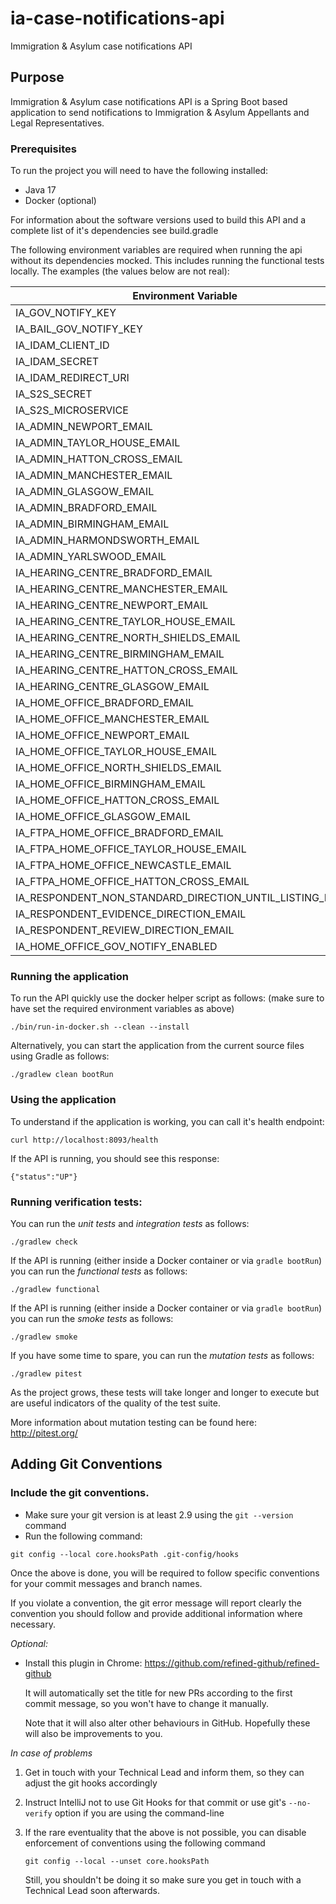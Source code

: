 # ia-case-notifications-api

Immigration &amp; Asylum case notifications API

## Purpose

Immigration &amp; Asylum case notifications API is a Spring Boot based application to send notifications to Immigration & Asylum Appellants and Legal Representatives.

### Prerequisites

To run the project you will need to have the following installed:

* Java 17
* Docker (optional)

For information about the software versions used to build this API and a complete list of it's dependencies see build.gradle

The following environment variables are required when running the api without its dependencies mocked. This includes running the functional tests locally. The examples (the values below are not real):

| Environment Variable | *Example values*  |
|----------------------|----------|
| IA_GOV_NOTIFY_KEY | some-gov-notify-key |
| IA_BAIL_GOV_NOTIFY_KEY | some-gov-notify-key |
| IA_IDAM_CLIENT_ID  |  some-idam-client-id |
| IA_IDAM_SECRET  |  some-idam-secret |
| IA_IDAM_REDIRECT_URI  |  http://localhost:3451/oauth2redirect |
| IA_S2S_SECRET  |  some-s2s-secret |
| IA_S2S_MICROSERVICE  |  some-s2s-gateway |
| IA_ADMIN_NEWPORT_EMAIL | some-email |
| IA_ADMIN_TAYLOR_HOUSE_EMAIL | some-email |
| IA_ADMIN_HATTON_CROSS_EMAIL | some-email |
| IA_ADMIN_MANCHESTER_EMAIL | some-email |
| IA_ADMIN_GLASGOW_EMAIL | some-email |
| IA_ADMIN_BRADFORD_EMAIL | some-email |
| IA_ADMIN_BIRMINGHAM_EMAIL | some-email |
| IA_ADMIN_HARMONDSWORTH_EMAIL | some-email |
| IA_ADMIN_YARLSWOOD_EMAIL | some-email |
| IA_HEARING_CENTRE_BRADFORD_EMAIL |  some-email |
| IA_HEARING_CENTRE_MANCHESTER_EMAIL |  some-email |
| IA_HEARING_CENTRE_NEWPORT_EMAIL |  some-email |
| IA_HEARING_CENTRE_TAYLOR_HOUSE_EMAIL |  some-email |
| IA_HEARING_CENTRE_NORTH_SHIELDS_EMAIL |  some-email |
| IA_HEARING_CENTRE_BIRMINGHAM_EMAIL |  some-email |
| IA_HEARING_CENTRE_HATTON_CROSS_EMAIL |  some-email |
| IA_HEARING_CENTRE_GLASGOW_EMAIL |  some-email |
| IA_HOME_OFFICE_BRADFORD_EMAIL |  some-email |
| IA_HOME_OFFICE_MANCHESTER_EMAIL |  some-email |
| IA_HOME_OFFICE_NEWPORT_EMAIL |  some-email |
| IA_HOME_OFFICE_TAYLOR_HOUSE_EMAIL |  some-email |
| IA_HOME_OFFICE_NORTH_SHIELDS_EMAIL |  some-email |
| IA_HOME_OFFICE_BIRMINGHAM_EMAIL |  some-email |
| IA_HOME_OFFICE_HATTON_CROSS_EMAIL |  some-email |
| IA_HOME_OFFICE_GLASGOW_EMAIL |  some-email |
| IA_FTPA_HOME_OFFICE_BRADFORD_EMAIL |  some-email |
| IA_FTPA_HOME_OFFICE_TAYLOR_HOUSE_EMAIL |  some-email |
| IA_FTPA_HOME_OFFICE_NEWCASTLE_EMAIL |  some-email |
| IA_FTPA_HOME_OFFICE_HATTON_CROSS_EMAIL |  some-email |
| IA_RESPONDENT_NON_STANDARD_DIRECTION_UNTIL_LISTING_EMAIL |  some-email |
| IA_RESPONDENT_EVIDENCE_DIRECTION_EMAIL |  some-email |
| IA_RESPONDENT_REVIEW_DIRECTION_EMAIL |  some-email |
| IA_HOME_OFFICE_GOV_NOTIFY_ENABLED |  true/false |

### Running the application

To run the API quickly use the docker helper script as follows: (make sure to have set the required environment variables as above)

```
./bin/run-in-docker.sh --clean --install
```

Alternatively, you can start the application from the current source files using Gradle as follows:

```
./gradlew clean bootRun
```

### Using the application

To understand if the application is working, you can call it's health endpoint:

```
curl http://localhost:8093/health
```

If the API is running, you should see this response:

```
{"status":"UP"}
```

### Running verification tests:

You can run the *unit tests* and *integration tests* as follows:

```
./gradlew check
```

If the API is running (either inside a Docker container or via `gradle bootRun`) you can run the *functional tests* as follows:

```
./gradlew functional
```

If the API is running (either inside a Docker container or via `gradle bootRun`) you can run the *smoke tests* as follows:

```
./gradlew smoke
```

If you have some time to spare, you can run the *mutation tests* as follows:

```
./gradlew pitest
```

As the project grows, these tests will take longer and longer to execute but are useful indicators of the quality of the test suite.

More information about mutation testing can be found here:
http://pitest.org/ 


## Adding Git Conventions

### Include the git conventions.
* Make sure your git version is at least 2.9 using the `git --version` command
* Run the following command:
```
git config --local core.hooksPath .git-config/hooks
```
Once the above is done, you will be required to follow specific conventions for your commit messages and branch names.

If you violate a convention, the git error message will report clearly the convention you should follow and provide
additional information where necessary.

*Optional:*
* Install this plugin in Chrome: https://github.com/refined-github/refined-github

  It will automatically set the title for new PRs according to the first commit message, so you won't have to change it manually.

  Note that it will also alter other behaviours in GitHub. Hopefully these will also be improvements to you.

*In case of problems*

1. Get in touch with your Technical Lead and inform them, so they can adjust the git hooks accordingly
2. Instruct IntelliJ not to use Git Hooks for that commit or use git's `--no-verify` option if you are using the command-line
3. If the rare eventuality that the above is not possible, you can disable enforcement of conventions using the following command

   `git config --local --unset core.hooksPath`

   Still, you shouldn't be doing it so make sure you get in touch with a Technical Lead soon afterwards.
